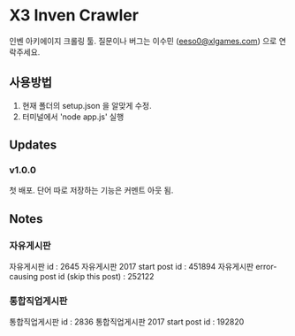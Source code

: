 ﻿# X3 Inven Crawler
인벤 아키에이지 크롤링 툴. 질문이나 버그는 이수민 (eeso0@xlgames.com) 으로 연락주세요.


## 사용방법
1) 현재 폴더의 setup.json 을 알맞게 수정.
2) 터미널에서 'node app.js' 실행


## Updates
### v1.0.0 
첫 배포. 단어 따로 저장하는 기능은 커멘트 아웃 됨.


## Notes
### 자유게시판
자유게시판 id : 2645
자유게시판 2017 start post id : 451894
자유게시판 error-causing post id (skip this post) : 252122 
### 통합직업게시판
통합직업게시판 id : 2836
통합직업게시판 2017 start post id : 192820

